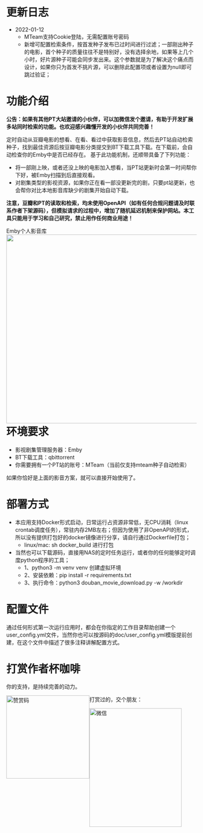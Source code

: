 更新日志
=========================
- 2022-01-12
  - MTeam支持Cookie登陆，无需配置账号密码
  - 新增可配置检索条件，按首发种子发布已过时间进行过滤；一部刚出种子的电影，首个种子的质量往往不是特别好，没有选择余地，如果等上几个小时，好片源种子可能会同步发出来。这个参数就是为了解决这个痛点而设计，如果你只为首发不挑片源，可以删除此配置项或者设置为null即可跳过验证；


功能介绍
=========================
**公告：如果有其他PT大站邀请的小伙伴，可以加微信发个邀请，有助于开发扩展多站同时检索的功能。也欢迎感兴趣懂开发的小伙伴共同完善！**

定时自动从豆瓣电影的想看、在看、看过中获取影音信息，然后去PT站自动检索种子，找到最佳资源后按豆瓣电影分类提交到BT下载工具下载。在下载前，会自动检查你的Emby中是否已经存在。
基于此功能机制，还顺带具备了下列功能：
- 将一部刚上映，或者还没上映的电影加入想看，当PT站更新时会第一时间帮你下好，被Emby扫描到后直接观看。
- 对剧集类型的影视资源，如果你正在看一部没更新完的剧，只要pt站更新，也会帮你对比本地影音库缺少的剧集开始自动下载。

**注意，豆瓣和PT的读取和检索，均未使用OpenAPI（如有任何合规问题请及时联系作者下架源码），但模拟请求的过程中，增加了随机延迟机制来保护网站。本工具只能用于学习和自己研究，禁止用作任何商业用途！**

Emby个人影音库
<img src="https://raw.githubusercontent.com/pofey/movie_robot/main/doc/embyweb.jpg" width="860" height="500" style="float: left;"/>

环境要求
=========================
- 影视剧集管理服务器：Emby
- BT下载工具：qbittorrent
- 你需要拥有一个PT站的账号：MTeam（当前仅支持mteam种子自动检索）

如果你恰好是上面的影音方案，就可以直接开始使用了。

部署方式
=========================
- 本应用支持Docker形式启动，日常运行占资源非常低，无CPU消耗（linux crontab调度任务），常驻内存2MB左右；但因为使用了非OpenAPI的形式，所以没有提供打包好的docker镜像进行分享，请自行通过Dockerfile打包；
  - linux/mac: sh docker_build 进行打包
- 当然也可以下载源码，直接用NAS的定时任务运行，或者你的任何能够定时调度python程序的工具；
  - 1、python3 -m venv venv 创建虚拟环境
  - 2、安装依赖：pip install -r requirements.txt 
  - 3、执行命令：python3 douban_movie_download.py -w /workdir


配置文件
=========================
通过任何形式第一次运行应用时，都会在你指定的工作目录帮助创建一个user_config.yml文件，当然你也可以按源码的doc/user_config.yml模版提前创建，在这个文件中描述了很多注释讲解配置方式。

打赏作者杯咖啡
=========================
你的支持，是持续完善的动力。

<img src="https://raw.githubusercontent.com/pofey/movie_robot/main/doc/wechatpay.jpg" width="220" height="220" alt="赞赏码" style="float: left;"/>

打赏过的，交个朋友：

<img src="https://github.com/pofey/movie_robot/raw/main/doc/wechat.JPG" width="244" height="314" alt="微信" style="float: left;"/>

